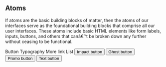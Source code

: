 <el-container id="app-container">
  <app-sidebar></app-sidebar>
  <el-container>
    <el-main>
      <div class="narrow-page">
        <h2>Atoms</h2>
        <p>If atoms are the basic building blocks of matter, then the atoms of our interfaces serve 
          as the foundational building blocks that comprise all our user interfaces.
          These atoms include basic HTML elements like form labels, inputs, buttons, and others that canâ€™t be 
          broken down any further without ceasing to be functional.</p>
        <el-row :gutter="20">
          <el-col :xs="12" :sm="8" :lg="6">
            <shortcut link="/atoms/button">Button</shortcut>
          </el-col>
          <el-col :xs="12" :sm="8" :lg="6">
            <shortcut link="/atoms/card">Typography</shortcut>
          </el-col>
          <el-col :xs="12" :sm="8" :lg="6">
            <shortcut link="/atoms/morelink">More link</shortcut>
          </el-col>
          <el-col :xs="12" :sm="8" :lg="6">
            <shortcut link="/atoms/list">List</shortcut>
          </el-col>
        </el-row>
          <button class="button impact">Impact button</button>
          <button class="button ghost">Ghost button</button>
          <button class="button promo">Promo button</button>
          <button class="button">Text button</button>
      </div>
    </el-main>
  </el-container>
</el-container>